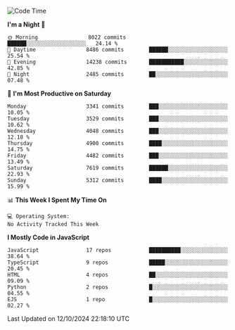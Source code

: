 <!--START_SECTION:waka-->
![Code Time](http://img.shields.io/badge/Code%20Time-3%2C337%20hrs%2038%20mins-blue)

**I'm a Night 🦉** 

```text
🌞 Morning                8022 commits        ██████░░░░░░░░░░░░░░░░░░░   24.14 % 
🌆 Daytime                8486 commits        ██████░░░░░░░░░░░░░░░░░░░   25.54 % 
🌃 Evening                14238 commits       ███████████░░░░░░░░░░░░░░   42.85 % 
🌙 Night                  2485 commits        ██░░░░░░░░░░░░░░░░░░░░░░░   07.48 % 
```
📅 **I'm Most Productive on Saturday** 

```text
Monday                   3341 commits        ███░░░░░░░░░░░░░░░░░░░░░░   10.05 % 
Tuesday                  3529 commits        ███░░░░░░░░░░░░░░░░░░░░░░   10.62 % 
Wednesday                4048 commits        ███░░░░░░░░░░░░░░░░░░░░░░   12.18 % 
Thursday                 4900 commits        ████░░░░░░░░░░░░░░░░░░░░░   14.75 % 
Friday                   4482 commits        ███░░░░░░░░░░░░░░░░░░░░░░   13.49 % 
Saturday                 7619 commits        ██████░░░░░░░░░░░░░░░░░░░   22.93 % 
Sunday                   5312 commits        ████░░░░░░░░░░░░░░░░░░░░░   15.99 % 
```


📊 **This Week I Spent My Time On** 

```text
💻 Operating System: 
No Activity Tracked This Week
```

**I Mostly Code in JavaScript** 

```text
JavaScript               17 repos            ██████████░░░░░░░░░░░░░░░   38.64 % 
TypeScript               9 repos             █████░░░░░░░░░░░░░░░░░░░░   20.45 % 
HTML                     4 repos             ██░░░░░░░░░░░░░░░░░░░░░░░   09.09 % 
Python                   2 repos             █░░░░░░░░░░░░░░░░░░░░░░░░   04.55 % 
EJS                      1 repo              █░░░░░░░░░░░░░░░░░░░░░░░░   02.27 % 
```




 Last Updated on 12/10/2024 22:18:10 UTC
<!--END_SECTION:waka-->

<!--
**likaiqiang/likaiqiang** is a ✨ _special_ ✨ repository because its `README.md` (this file) appears on your GitHub profile.

Here are some ideas to get you started:

- 🔭 I’m currently working on ...
- 🌱 I’m currently learning ...
- 👯 I’m looking to collaborate on ...
- 🤔 I’m looking for help with ...
- 💬 Ask me about ...
- 📫 How to reach me: ...
- 😄 Pronouns: ...
- ⚡ Fun fact: ...
-->
